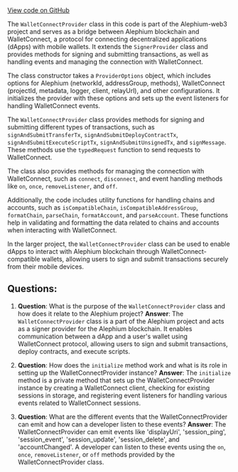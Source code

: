 [View code on GitHub](https://github.com/alephium/alephium-web3/packages/walletconnect/src/provider.ts)

The `WalletConnectProvider` class in this code is part of the Alephium-web3 project and serves as a bridge between Alephium blockchain and WalletConnect, a protocol for connecting decentralized applications (dApps) with mobile wallets. It extends the `SignerProvider` class and provides methods for signing and submitting transactions, as well as handling events and managing the connection with WalletConnect.

The class constructor takes a `ProviderOptions` object, which includes options for Alephium (networkId, addressGroup, methods), WalletConnect (projectId, metadata, logger, client, relayUrl), and other configurations. It initializes the provider with these options and sets up the event listeners for handling WalletConnect events.

The `WalletConnectProvider` class provides methods for signing and submitting different types of transactions, such as `signAndSubmitTransferTx`, `signAndSubmitDeployContractTx`, `signAndSubmitExecuteScriptTx`, `signAndSubmitUnsignedTx`, and `signMessage`. These methods use the `typedRequest` function to send requests to WalletConnect.

The class also provides methods for managing the connection with WalletConnect, such as `connect`, `disconnect`, and event handling methods like `on`, `once`, `removeListener`, and `off`.

Additionally, the code includes utility functions for handling chains and accounts, such as `isCompatibleChain`, `isCompatibleAddressGroup`, `formatChain`, `parseChain`, `formatAccount`, and `parseAccount`. These functions help in validating and formatting the data related to chains and accounts when interacting with WalletConnect.

In the larger project, the `WalletConnectProvider` class can be used to enable dApps to interact with Alephium blockchain through WalletConnect-compatible wallets, allowing users to sign and submit transactions securely from their mobile devices.
## Questions: 
 1. **Question**: What is the purpose of the `WalletConnectProvider` class and how does it relate to the Alephium project?
   **Answer**: The `WalletConnectProvider` class is a part of the Alephium project and acts as a signer provider for the Alephium blockchain. It enables communication between a dApp and a user's wallet using WalletConnect protocol, allowing users to sign and submit transactions, deploy contracts, and execute scripts.

2. **Question**: How does the `initialize` method work and what is its role in setting up the WalletConnectProvider instance?
   **Answer**: The `initialize` method is a private method that sets up the WalletConnectProvider instance by creating a WalletConnect client, checking for existing sessions in storage, and registering event listeners for handling various events related to WalletConnect sessions.

3. **Question**: What are the different events that the WalletConnectProvider can emit and how can a developer listen to these events?
   **Answer**: The WalletConnectProvider can emit events like 'displayUri', 'session_ping', 'session_event', 'session_update', 'session_delete', and 'accountChanged'. A developer can listen to these events using the `on`, `once`, `removeListener`, or `off` methods provided by the WalletConnectProvider class.